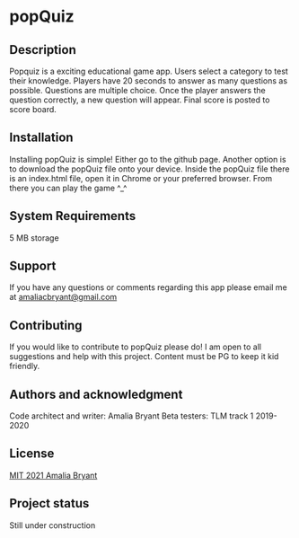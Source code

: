 # popQuiz

## Description
Popquiz is a exciting educational game app. Users select a category to test their knowledge. Players have 20 seconds to answer as many questions as possible. Questions are multiple choice. Once the player answers the question correctly, a new question will appear. Final score is posted to score board.

## Installation
Installing popQuiz is simple! Either go to the github page. Another option is to download the popQuiz file onto your device. Inside the popQuiz file there is an index.html file, open it in Chrome or your preferred browser. From there you can play the game ^_^

## System Requirements
5 MB storage

## Support
If you have any questions or comments regarding this app please email me at amaliacbryant@gmail.com

## Contributing
If you would like to contribute to popQuiz please do! I am open to all suggestions and help with this project. Content must be PG to keep it kid friendly.

## Authors and acknowledgment
Code architect and writer: Amalia Bryant
Beta testers: TLM track 1 2019-2020

## License
[MIT 2021 Amalia Bryant](https://choosealicense.com/licenses/mit/)

## Project status
Still under construction
